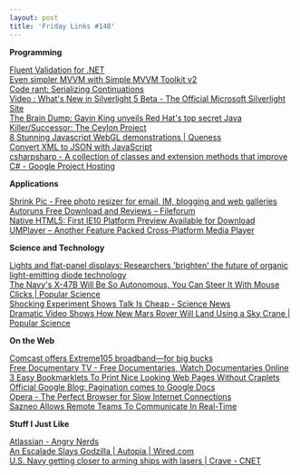 ```yaml
---
layout: post
title: 'Friday Links #148'
---
```

**Programming**

[Fluent Validation for .NET ](http://fluentvalidation.codeplex.com/)   
[Even simpler MVVM with Simple MVVM Toolkit v2](http://coolthingoftheday.blogspot.com/2011/04/even-simpler-mvvm-with-simple-mvvm.html)   
[Code rant: Serializing Continuations](http://mikehadlow.blogspot.com/2011/04/serializing-continuations.html)   
[Video : What's New in Silverlight 5 Beta - The Official Microsoft Silverlight Site](http://www.silverlight.net/learn/videos/all/whats-new-in-silverlight-5-beta/)   
[The Brain Dump: Gavin King unveils Red Hat's top secret Java Killer/Successor: The Ceylon Project ](http://blog.talawah.net/2011/04/gavin-king-unviels-red-hats-top-secret.html)   
[8 Stunning Javascript WebGL demonstrations | Queness](http://www.queness.com/post/7459/8-stunning-javascript-webgl-demonstrations)   
[Convert XML to JSON with JavaScript ](http://davidwalsh.name/convert-xml-json?utm_source=javascriptweekly&utm_medium=email)   
[csharpsharp - A collection of classes and extension methods that improve C# - Google Project Hosting](http://code.google.com/p/csharpsharp/)

**Applications**

[Shrink Pic - Free photo resizer for email, IM, blogging and web galleries](http://www.onthegosoft.com/shrink_pic.htm)   
[Autoruns Free Download and Reviews – Fileforum](http://fileforum.betanews.com/detail/Autoruns/1092024321/1?utm_source=feedburner&utm_medium=feed&utm_campaign=Feed%3A+fileforum%2Ffull+%28Fileforum+-+full+feed%29)   
[Native HTML5: First IE10 Platform Preview Available for Download](http://blogs.msdn.com/b/ie/archive/2011/04/12/native-html5-first-ie10-platform-preview-available-for-download.aspx)   
[UMPlayer – Another Feature Packed Cross-Platform Media Player ](http://www.makeuseof.com/tag/umplayer-feature-packed-crossplatform-media-player/)

**Science and Technology**

[Lights and flat-panel displays: Researchers 'brighten' the future of organic light-emitting diode technology ](http://www.sciencedaily.com/releases/2011/04/110414151534.htm?utm_source=feedburner&utm_medium=feed&utm_campaign=Feed%3A+sciencedaily+%28ScienceDaily%3A+Latest+Science+News%29)   
[The Navy's X-47B Will Be So Autonomous, You Can Steer It With Mouse Clicks | Popular Science](http://www.popsci.com/technology/article/2011-04/navys-x-47b-will-be-so-autonomous-pilots-will-fly-it-mouse-clicks)   
[Shocking Experiment Shows Talk Is Cheap - Science News ](http://www.sciencenews.org/view/generic/id/72278/title/Shocking_experiment_shows_talk_is_cheap)   
[Dramatic Video Shows How New Mars Rover Will Land Using a Sky Crane | Popular Science](http://www.popsci.com/technology/article/2011-04/video-new-mars-rover-will-land-using-sky-crane-solar-system-first)

**On the Web**

[Comcast offers Extreme105 broadband—for big bucks](http://news.consumerreports.org/electronics/2011/04/comcasts-high-speed-extreme105-internet-service-goes-out-to-40-million.html?EXTKEY=I72RSE0)   
[Free Documentary TV - Free Documentaries, Watch Documentaries Online](http://www.freedocumentary.tv/)   
[3 Easy Bookmarklets To Print Nice Looking Web Pages Without Craplets ](http://www.makeuseof.com/tag/3-easy-bookmarklets-print-nice-web-pages-craplets/)   
[Official Google Blog: Pagination comes to Google Docs](http://googleblog.blogspot.com/2011/04/pagination-comes-to-google-docs.html?utm_source=feedburner&utm_medium=feed&utm_campaign=Feed%3A+blogspot%2FMKuf+%28Official+Google+Blog%29)   
[Opera - The Perfect Browser for Slow Internet Connections](http://www.labnol.org/software/opera-for-slow-internet/19106/)   
[Sazneo Allows Remote Teams To Communicate In Real-Time ](http://www.makeuseof.com/tag/sazneo-remote-teams-communicate-realtime/)

**Stuff I Just Like**

[Atlassian - Angry Nerds ](http://www.atlassian.com/en/angrynerds)   
[An Escalade Slays Godzilla | Autopia | Wired.com](http://www.wired.com/autopia/2011/04/an-escalade-slays-godzilla/)   
[U.S. Navy getting closer to arming ships with lasers | Crave - CNET ](http://news.cnet.com/8301-17938_105-20052949-1.html?part=rss&subj=news&tag=2547-1_3-0-20)
